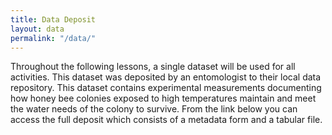 ```yaml
---
title: Data Deposit
layout: data
permalink: "/data/"
---
```


Throughout the following lessons, a single dataset will be used for all activities. This dataset was deposited by an entomologist to their local data repository. This dataset contains experimental measurements documenting how honey bee colonies exposed to high temperatures maintain and meet the water needs of the colony to survive. From the link below you can access the full deposit which consists of a metadata form and a tabular file.
